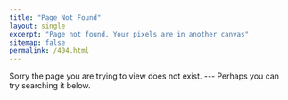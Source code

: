 ```yaml
---
title: "Page Not Found"
layout: single
excerpt: "Page not found. Your pixels are in another canvas"
sitemap: false
permalink: /404.html
---
```

Sorry the page you are trying to view does not exist. --- Perhaps you can try searching it below.

<script type="text/javascript">
  var GOOG_FIXURL_LANG = 'en';
  var GOOG_FIXURL_SITE = '{{ site.url }}'
</script>
<script type="text/javascript"
  src="//linkhelp.clients.google.com/tbproxy/lh/wm/fixurl.js">
</script>